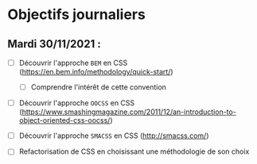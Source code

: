 # Objectifs journaliers

## Mardi 30/11/2021 :

  * [ ] Découvrir l'approche `BEM` en CSS (https://en.bem.info/methodology/quick-start/)
    * [ ] Comprendre l'intérêt de cette convention
  * [ ] Découvrir l'approche `OOCSS` en CSS (https://www.smashingmagazine.com/2011/12/an-introduction-to-object-oriented-css-oocss/)
  * [ ] Découvrir l'approche `SMACSS` en CSS (http://smacss.com/)
  * [ ] Refactorisation de CSS en choisissant une méthodologie de son choix
  